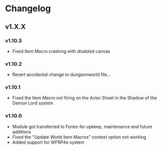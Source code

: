 # Changelog

## v1.X.X

### v1.10.3
* Fixed Item Macro crashing with disabled canvas

### v1.10.2
* Revert accidental change to dungeonworld file...

### v1.10.1
* Fixed the Item Macro not firing on the Actor Sheet in the Shadow of the Demon Lord system

### v1.10.0
* Module got transferred to Forien for upkeep, maintenance and future additions
* Fixed the "Update World Item Macros" context option not working
* Added support for WFRP4e system